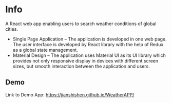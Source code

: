 # Info
A React web app enabling users to search weather conditions of global cities.
- Single Page Application – The application is developed in one web page. The user interface is developed by React library with the help of Redux as a global state management.
- Material Design – The application uses Material UI as its UI library which provides not only responsive display in devices with different screen sizes, but smooth interaction between the application and users.
## Demo
Link to Demo App: https://jianshishen.github.io/WeatherAPP/

